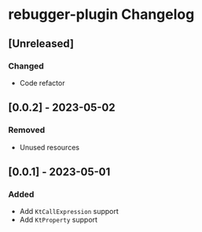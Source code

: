 <!-- Keep a Changelog guide -> https://keepachangelog.com -->

# rebugger-plugin Changelog

## [Unreleased]

### Changed

- Code refactor

## [0.0.2] - 2023-05-02

### Removed

- Unused resources

## [0.0.1] - 2023-05-01

### Added
- Add `KtCallExpression` support
- Add `KtProperty` support
